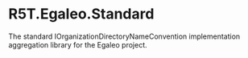 # R5T.Egaleo.Standard
The standard IOrganizationDirectoryNameConvention implementation aggregation library for the Egaleo project.

